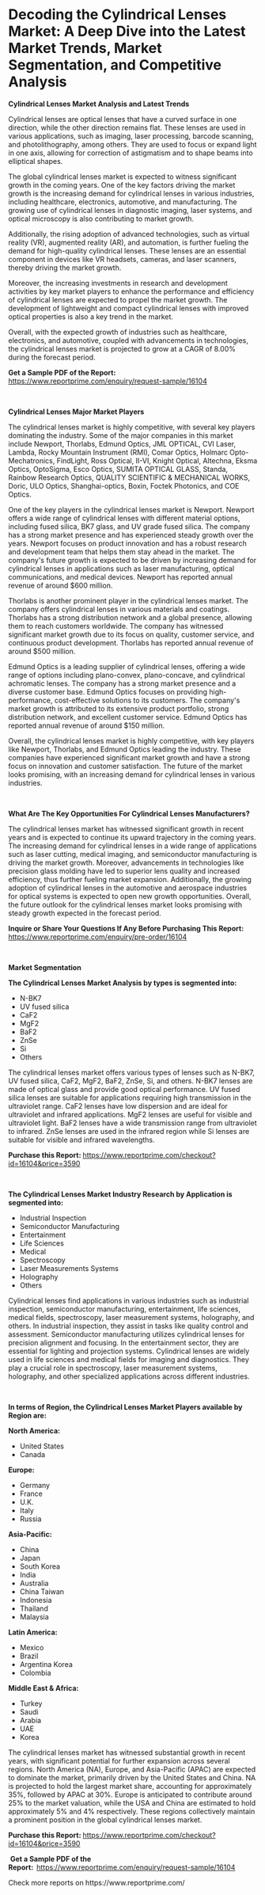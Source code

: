 <p><h1>Decoding the Cylindrical Lenses Market: A Deep Dive into the Latest Market Trends, Market Segmentation, and Competitive Analysis</h1></p><p><strong>Cylindrical Lenses Market Analysis and Latest Trends</strong></p>
<p><p>Cylindrical lenses are optical lenses that have a curved surface in one direction, while the other direction remains flat. These lenses are used in various applications, such as imaging, laser processing, barcode scanning, and photolithography, among others. They are used to focus or expand light in one axis, allowing for correction of astigmatism and to shape beams into elliptical shapes.</p><p>The global cylindrical lenses market is expected to witness significant growth in the coming years. One of the key factors driving the market growth is the increasing demand for cylindrical lenses in various industries, including healthcare, electronics, automotive, and manufacturing. The growing use of cylindrical lenses in diagnostic imaging, laser systems, and optical microscopy is also contributing to market growth.</p><p>Additionally, the rising adoption of advanced technologies, such as virtual reality (VR), augmented reality (AR), and automation, is further fueling the demand for high-quality cylindrical lenses. These lenses are an essential component in devices like VR headsets, cameras, and laser scanners, thereby driving the market growth.</p><p>Moreover, the increasing investments in research and development activities by key market players to enhance the performance and efficiency of cylindrical lenses are expected to propel the market growth. The development of lightweight and compact cylindrical lenses with improved optical properties is also a key trend in the market.</p><p>Overall, with the expected growth of industries such as healthcare, electronics, and automotive, coupled with advancements in technologies, the cylindrical lenses market is projected to grow at a CAGR of 8.00% during the forecast period.</p></p>
<p><strong>Get a Sample PDF of the Report:&nbsp;</strong> <a href="https://www.reportprime.com/enquiry/request-sample/16104">https://www.reportprime.com/enquiry/request-sample/16104</a></p>
<p>&nbsp;</p>
<p><strong>Cylindrical Lenses Major Market Players</strong></p>
<p><p>The cylindrical lenses market is highly competitive, with several key players dominating the industry. Some of the major companies in this market include Newport, Thorlabs, Edmund Optics, JML OPTICAL, CVI Laser, Lambda, Rocky Mountain Instrument (RMI), Comar Optics, Holmarc Opto-Mechatronics, FindLight, Ross Optical, II-VI, Knight Optical, Altechna, Eksma Optics, OptoSigma, Esco Optics, SUMITA OPTICAL GLASS, Standa, Rainbow Research Optics, QUALITY SCIENTIFIC & MECHANICAL WORKS, Doric, ULO Optics, Shanghai-optics, Boxin, Foctek Photonics, and COE Optics.</p><p>One of the key players in the cylindrical lenses market is Newport. Newport offers a wide range of cylindrical lenses with different material options, including fused silica, BK7 glass, and UV grade fused silica. The company has a strong market presence and has experienced steady growth over the years. Newport focuses on product innovation and has a robust research and development team that helps them stay ahead in the market. The company's future growth is expected to be driven by increasing demand for cylindrical lenses in applications such as laser manufacturing, optical communications, and medical devices. Newport has reported annual revenue of around $600 million.</p><p>Thorlabs is another prominent player in the cylindrical lenses market. The company offers cylindrical lenses in various materials and coatings. Thorlabs has a strong distribution network and a global presence, allowing them to reach customers worldwide. The company has witnessed significant market growth due to its focus on quality, customer service, and continuous product development. Thorlabs has reported annual revenue of around $500 million.</p><p>Edmund Optics is a leading supplier of cylindrical lenses, offering a wide range of options including plano-convex, plano-concave, and cylindrical achromatic lenses. The company has a strong market presence and a diverse customer base. Edmund Optics focuses on providing high-performance, cost-effective solutions to its customers. The company's market growth is attributed to its extensive product portfolio, strong distribution network, and excellent customer service. Edmund Optics has reported annual revenue of around $150 million.</p><p>Overall, the cylindrical lenses market is highly competitive, with key players like Newport, Thorlabs, and Edmund Optics leading the industry. These companies have experienced significant market growth and have a strong focus on innovation and customer satisfaction. The future of the market looks promising, with an increasing demand for cylindrical lenses in various industries.</p></p>
<p>&nbsp;</p>
<p><strong>What Are The Key Opportunities For Cylindrical Lenses Manufacturers?</strong></p>
<p><p>The cylindrical lenses market has witnessed significant growth in recent years and is expected to continue its upward trajectory in the coming years. The increasing demand for cylindrical lenses in a wide range of applications such as laser cutting, medical imaging, and semiconductor manufacturing is driving the market growth. Moreover, advancements in technologies like precision glass molding have led to superior lens quality and increased efficiency, thus further fueling market expansion. Additionally, the growing adoption of cylindrical lenses in the automotive and aerospace industries for optical systems is expected to open new growth opportunities. Overall, the future outlook for the cylindrical lenses market looks promising with steady growth expected in the forecast period.</p></p>
<p><strong>Inquire or Share Your Questions If Any Before Purchasing This Report:</strong> <a href="https://www.reportprime.com/enquiry/pre-order/16104">https://www.reportprime.com/enquiry/pre-order/16104</a></p>
<p>&nbsp;</p>
<p><strong>Market Segmentation</strong></p>
<p><strong>The Cylindrical Lenses Market Analysis by types is segmented into:</strong></p>
<p><ul><li>N-BK7</li><li>UV fused silica</li><li>CaF2</li><li>MgF2</li><li>BaF2</li><li>ZnSe</li><li>Si</li><li>Others</li></ul></p>
<p><p>The cylindrical lenses market offers various types of lenses such as N-BK7, UV fused silica, CaF2, MgF2, BaF2, ZnSe, Si, and others. N-BK7 lenses are made of optical glass and provide good optical performance. UV fused silica lenses are suitable for applications requiring high transmission in the ultraviolet range. CaF2 lenses have low dispersion and are ideal for ultraviolet and infrared applications. MgF2 lenses are useful for visible and ultraviolet light. BaF2 lenses have a wide transmission range from ultraviolet to infrared. ZnSe lenses are used in the infrared region while Si lenses are suitable for visible and infrared wavelengths.</p></p>
<p><strong>Purchase this Report:&nbsp;</strong><a href="https://www.reportprime.com/checkout?id=16104&price=3590">https://www.reportprime.com/checkout?id=16104&price=3590</a></p>
<p>&nbsp;</p>
<p><strong>The Cylindrical Lenses Market Industry Research by Application is segmented into:</strong></p>
<p><ul><li>Industrial Inspection</li><li>Semiconductor Manufacturing</li><li>Entertainment</li><li>Life Sciences</li><li>Medical</li><li>Spectroscopy</li><li>Laser Measurements Systems</li><li>Holography</li><li>Others</li></ul></p>
<p><p>Cylindrical lenses find applications in various industries such as industrial inspection, semiconductor manufacturing, entertainment, life sciences, medical fields, spectroscopy, laser measurement systems, holography, and others. In industrial inspection, they assist in tasks like quality control and assessment. Semiconductor manufacturing utilizes cylindrical lenses for precision alignment and focusing. In the entertainment sector, they are essential for lighting and projection systems. Cylindrical lenses are widely used in life sciences and medical fields for imaging and diagnostics. They play a crucial role in spectroscopy, laser measurement systems, holography, and other specialized applications across different industries.</p></p>
<p>&nbsp;</p>
<p><strong>In terms of Region, the Cylindrical Lenses Market Players available by Region are:</strong></p>
<p>
    <p> <strong> North America: </strong>
        <ul>
            <li>United States</li>
            <li>Canada</li>
        </ul>
        </p> 
    <p> <strong> Europe: </strong>
        <ul>
            <li>Germany</li>
            <li>France</li>
            <li>U.K.</li>
            <li>Italy</li>
            <li>Russia</li>
        </ul>
        </p> 
    <p> <strong> Asia-Pacific: </strong>
        <ul>
            <li>China</li>
            <li>Japan</li>
            <li>South Korea</li>
            <li>India</li>
            <li>Australia</li>
            <li>China Taiwan</li>
            <li>Indonesia</li>
            <li>Thailand</li>
            <li>Malaysia</li>
        </ul>
        </p> 
    <p> <strong> Latin America: </strong>
        <ul>
            <li>Mexico</li>
            <li>Brazil</li>
            <li>Argentina Korea</li>
            <li>Colombia</li>
        </ul>
        </p> 
    <p> <strong> Middle East & Africa: </strong>
        <ul>
            <li>Turkey</li>
            <li>Saudi</li>
            <li>Arabia</li>
            <li>UAE</li>
            <li>Korea</li>
        </ul>
    </p>
    </p>
<p><p>The cylindrical lenses market has witnessed substantial growth in recent years, with significant potential for further expansion across several regions. North America (NA), Europe, and Asia-Pacific (APAC) are expected to dominate the market, primarily driven by the United States and China. NA is projected to hold the largest market share, accounting for approximately 35%, followed by APAC at 30%. Europe is anticipated to contribute around 25% to the market valuation, while the USA and China are estimated to hold approximately 5% and 4% respectively. These regions collectively maintain a prominent position in the global cylindrical lenses market.</p></p>
<p><strong>Purchase this Report: </strong><a href="https://www.reportprime.com/checkout?id=16104&price=3590">https://www.reportprime.com/checkout?id=16104&price=3590</a></p>
<p>&nbsp;<strong>Get a Sample PDF of the Report:&nbsp;&nbsp;</strong><a href="https://www.reportprime.com/enquiry/request-sample/16104">https://www.reportprime.com/enquiry/request-sample/16104</a></p>
<p><strong></strong></p>
<p>Check more reports on https://www.reportprime.com/</p>